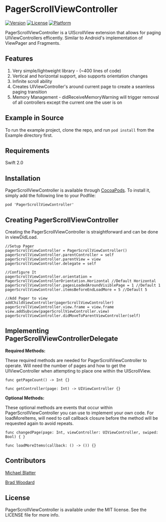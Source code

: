 # PagerScrollViewController

[![Version](https://img.shields.io/cocoapods/v/PagerScrollViewController.svg?style=flat)](http://cocoapods.org/pods/PagerScrollViewController)
[![License](https://img.shields.io/cocoapods/l/PagerScrollViewController.svg?style=flat)](http://cocoapods.org/pods/PagerScrollViewController)
[![Platform](https://img.shields.io/cocoapods/p/PagerScrollViewController.svg?style=flat)](http://cocoapods.org/pods/PagerScrollViewController)

PagerScrollViewController is a UIScrollView extension that allows for paging UIViewControllers efficently. Similar to Android's implementation of ViewPager and Fragments.

## Features

1. Very simple/lightweight library - (~400 lines of code)
2. Vertical and horizontal support, also supports orientation changes 
3. Infinite scroll ability
4. Creates UIViewController's around current page to create a seamless paging transition
5. Memory Management - didReceiveMemoryWarning will trigger removal of all controllers except the current one the user is on

## Example in Source

To run the example project, clone the repo, and run `pod install` from the Example directory first.

## Requirements

Swift 2.0

## Installation

PagerScrollViewController is available through [CocoaPods](http://cocoapods.org). To install
it, simply add the following line to your Podfile:

```
pod 'PagerScrollViewController'
```

## Creating PagerScrollViewController

Creating the PagerScrollViewController is straightforward and can be done in viewDidLoad.

```
//Setup Pager
pagerScrollViewController = PagerScrollViewController()
pagerScrollViewController.parentController = self
pagerScrollViewController.parentView = view
pagerScrollViewController.delegate = self

//Configure It
pagerScrollViewController.orientation = PagerScrollViewControllerOrientation.Horizontal //Default Horizontal
pagerScrollViewController.pagesLoadedAroundVisiblePage = 1 //Default 1
pagerScrollViewController.itemsBeforeEndLoadMore = 5 //Default 5

//Add Pager to view
addChildViewController(pagerScrollViewController)
pagerScrollViewController.view.frame = view.frame
view.addSubview(pagerScrollViewController.view)
pagerScrollViewController.didMoveToParentViewController(self)
```

## Implementing PagerScrollViewControllerDelegate

**Required Methods:**

These required methods are needed for PagerScrollViewController to operate. Will need the number of pages and how to get the UIViewController
when attempting to place one within the UIScrollView.

```
func getPageCount() -> Int {}

func getController(page: Int) -> UIViewController {}
```

**Optional Methods:**

These optional methods are events that occur within PagerScrollViewController you can use to implement your own code.
For loadMoreItems, will need to call callback closure before the method will be requested again to avoid repeats.

```
func changedPage(page: Int, viewController: UIViewController, swiped: Bool) { }

func loadMoreItems(callback: () -> ()) {}
```

## Contributors

[Michael Blatter](https://github.com/mikeblatter/)

[Brad Woodard](https://github.com/BCWoodard)

## License

PagerScrollViewController is available under the MIT license. See the LICENSE file for more info.
